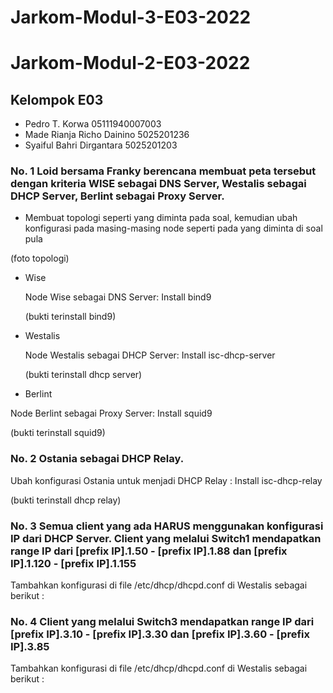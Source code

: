 # Jarkom-Modul-3-E03-2022

# Jarkom-Modul-2-E03-2022

## Kelompok E03
- Pedro T. Korwa              05111940007003
- Made Rianja Richo Dainino   5025201236
- Syaiful Bahri Dirgantara    5025201203

### No. 1 Loid bersama Franky berencana membuat peta tersebut dengan kriteria WISE sebagai DNS Server, Westalis sebagai DHCP Server, Berlint sebagai Proxy Server.

- Membuat topologi seperti yang diminta pada soal, kemudian ubah konfigurasi pada masing-masing node seperti pada yang diminta di soal pula

(foto topologi)

<ul>
  <li>Wise</li>
  
Node Wise sebagai DNS Server: Install bind9
  
(bukti terinstall bind9)

 <li>Westalis</li>
  
Node Westalis sebagai DHCP Server: Install isc-dhcp-server
  
(bukti terinstall dhcp server)

 <li>Berlint</li> 
  
</ul>
  
Node Berlint sebagai Proxy Server: Install squid9

(bukti terinstall squid9)

### No. 2 Ostania sebagai DHCP Relay.
  
Ubah konfigurasi Ostania untuk menjadi DHCP Relay : Install isc-dhcp-relay

(bukti terinstall dhcp relay)
  
### No. 3 Semua client yang ada HARUS menggunakan konfigurasi IP dari DHCP Server. Client yang melalui Switch1 mendapatkan range IP dari [prefix IP].1.50 - [prefix IP].1.88 dan [prefix IP].1.120 - [prefix IP].1.155

Tambahkan konfigurasi di file /etc/dhcp/dhcpd.conf di Westalis sebagai berikut :

### No. 4 Client yang melalui Switch3 mendapatkan range IP dari [prefix IP].3.10 - [prefix IP].3.30 dan [prefix IP].3.60 - [prefix IP].3.85
  
Tambahkan konfigurasi di file /etc/dhcp/dhcpd.conf di Westalis sebagai berikut :
